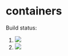 # containers

Build status:

1. [![](https://github.com/mjotsuka/containers/workflows/tests-fibonacci/badge.svg)](https://github.com/mjotsuka/containers/actions?query=workflow%3Atests-fibonacci)
1. [![](https://github.com/mjotsuka/containers/workflows/tests-range/badge.svg)](https://github.com/mjotsuka/containers/actions?query=workflow%3Atests-range)
